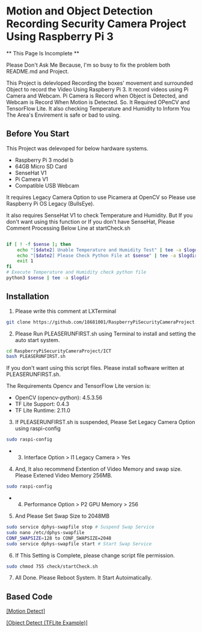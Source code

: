 # Motion and Object Detection Recording Security Camera Project Using Raspberry Pi 3

** This Page Is Incomplete **

Please Don't Ask Me Because, I'm so busy to fix the problem both README.md and Project.

This Project is delevloped Recording the boxes' movement and surrounded Object to record the Video Using Raspberry Pi 3.
It record videos using Pi Camera and Webcam.
Pi Camera is Record when Object is Detected, and Webcam is Record When Motion is Detected.
So. It Required OPenCV and TensorFlow Lite.
It also checking Temperature and Humidity to Inform You The Area's Envirement is safe or bad to using.

## Before You Start

This Project was delevoped for below hardware systems.

- Raspberry Pi 3 model b
- 64GB Micro SD Card
- SenseHat V1
- Pi Camera V1
- Compatible USB Webcam

It requires Legacy Camera Option to use Picamera at OpenCV so Please use Raspberry Pi OS Legacy (BullsEye).

It also requires SenseHat V1 to check Temperature and Humidity.
But If you don't want using this function or If you don't have SenseHat, Please Comment Processing Below Line at startCheck.sh

```bash

if [ ! -f $sense ]; then
    echo "[$date2] Unable Temperature and Humidity Test" | tee -a $logdir
    echo "[$date2] Please Check Python File at $sense" | tee -a $logdir
    exit 1
fi
# Execute Temperature and Humidity check python file
python3 $sense | tee -a $logdir 

```

## Installation

1. Please write this comment at LXTerminal 
```bash
git clone https://github.com/18681001/RaspberryPiSecurityCameraProject.git
```
2. Please Run PLEASERUNFIRST.sh using Terminal to install and setting the auto start system.

```bash
cd RaspberryPiSecurityCameraProject/ICT
bash PLEASERUNFIRST.sh
```

If you don't want using this script files. Please install software written at PLEASERUNFIRST.sh.

The Requirements Opencv and TensorFlow Lite version is:
- OpenCV (opencv-python): 4.5.3.56
- TF Lite Support: 0.4.3
- TF Lite Runtime: 2.11.0

3. If PLEASERUNFIRST.sh is suspended, Please Set Legacy Camera Option using raspi-config

```bash
sudo raspi-config
```
- 3. Interface Option > I1 Legacy Camera > Yes

4. And, It also recommend Extention of Video Memory and swap size.
Please Extened Video Memory 256MB.

```bash
sudo raspi-config
```

- 4. Performance Option > P2 GPU Memory > 256

5. And Please Set Swap Size to 2048MB

```bash
sudo service dphys-swapfile stop # Suspend Swap Service
sudo nano /etc/dphys-swapfile
CONF_SWAPSIZE=128 to CONF_SWAPSIZE=2048
sudo service dphys-swapfile start # Start Swap Service
```
6. If This Setting is Complete, please change script file permission.
```bash
sudo chmod 755 check/startCheck.sh
```
   
7. All Done. Please Reboot System. It Start Autoimatically.


## Based Code

<a href="https://hyongdoc.tistory.com/410">[Motion Detect]

<a href="https://github.com/tensorflow/examples/tree/master/lite/examples/object_detection/raspberry_pi">[Object Detect (TFLite Example)]

